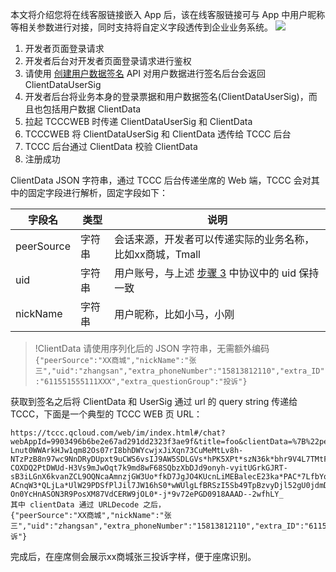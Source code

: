 本文将介绍您将在线客服链接嵌入 App 后，该在线客服链接可与 App 中用户昵称等相关参数进行对接，同时支持将自定义字段透传到企业业务系统。
![](https://qcloudimg.tencent-cloud.cn/raw/01e21fbfdc9a954b84a19841ff6bcd60.png)

1. 开发者页面登录请求
2. 开发者后台对开发者页面登录请求进行鉴权
3. [](id:step3)请使用 [创建用户数据签名](https://cloud.tencent.com/document/product/679/58260) API 对用户数据进行签名后台会返回 ClientDataUserSig
4. 开发者后台将业务本身的登录票据和用户数据签名(ClientDataUserSig)，而且也包括用户数据 ClientData
5. 拉起 TCCCWEB 时传递 ClientDataUserSig 和 ClientData
6. TCCCWEB 将 ClientDataUserSig 和 ClientData 透传给 TCCC 后台
7. TCCC 后台通过 ClientData 校验 ClientData
8. 注册成功

ClientData JSON 字符串，通过 TCCC 后台传递坐席的 Web 端，TCCC 会对其中的固定字段进行解析，固定字段如下：

| 字段名        | 类型  | 说明                            |
| ---------- | --- | ----------------------------- |
| peerSource | 字符串 | 会话来源，开发者可以传递实际的业务名称，比如xx商城，Tmall |
| uid        | 字符串 | 用户账号，与上述 [步骤 3](#step3) 中协议中的 uid 保持一致   |
| nickName   | 字符串 | 用户昵称，比如小马，小刚                  |

>!ClientData 请使用序列化后的 JSON 字符串，无需额外编码`{"peerSource":"XX商城","nickName":"张三","uid":"zhangsan","extra_phoneNumber":"15813812110","extra_ID":"611551555111XXX","extra_questionGroup":"投诉"}`

获取到签名之后将 ClientData 和 UserSig 通过 url 的 query string 传递给 TCCC，下面是一个典型的 TCCC WEB 页 URL：
```
https://tccc.qcloud.com/web/im/index.html#/chat?webAppId=9903496b6be2e67ad291dd2323f3ae9f&title=foo&clientData=%7B%22peerSource%22%3A%22%E4%BA%AC%E4%B8%9C%E5%95%86%E5%9F%8E%22%2C%22nickName%22%3A%22%E5%BC%A0%E4%B8%89%22%2C%22uid%22%3A%22zhangsan%22%2C%22extra_phoneNumber%22%3A%2215813812110%22%2C%22extra_ID%22%3A%22611551555111XXX%22%2C%22extra_questionGroup%22%3A%22%E6%8A%95%E8%AF%89%22%7D&userSig=eJxUkEtvm0AQx7-Lnut0WWArkHJw1qm82Os07rI8bhDWYcwjxJiXqn73CuMeMtLv8h-NTzPzB8n97wc9NnDRyDUpxt9uCWS6vsIJ9AW5SDLGVs*hPK5XPt*szN36k*bhr9V4L7TMtFmRNA1kyDUsjAm1iGHdO-COXDQ2PtDWUd-H3Vs9mJwOqt7k9md8wF68SQbzXbDJd9onyh-vyitUGrkGJRT-sB3iLGnX6kvanZCL9OQNcaAmnzjGW3Uo*fkD7JgJO4KUcnLiMEBalecE23ka*PAC*7LfbYqOF7BnnpEEr-ACnqW3*QLjLa*UlW29PDSfPlJil7JW16hS0*wWUlgLfBRSzI5Sb49TpBzvyDjl52gU0jdmDvJ5FCqPgi-On0YcHnASON3R9PosXM87VdCERW9jOL0*-j*9v72ePGD0918AAAD--2wfhLY_
其中 clientData 通过 URLDecode 之后，
{"peerSource":"XX商城","nickName":"张三","uid":"zhangsan","extra_phoneNumber":"15813812110","extra_ID":"611551555111XXX","extra_questionGroup":"投诉"}

```
完成后，在座席侧会展示xx商城张三投诉字样，便于座席识别。
